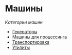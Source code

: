 # Машины

*Категории машин*
- [Генераторы](machines/1-generators.md)
- [Машины для процессинга](machines/2-processing-machines.md)
- [Транспортировка](machines/3-transport.md)
- [Утилиты](machines/4-utilities.md)
